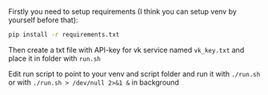 Firstly you need to setup requirements (I think you can setup venv by yourself before that):
```bash
pip install -r requirements.txt
```
Then create a txt file with API-key for vk service named `vk_key.txt` and place it in folder with `run.sh`

Edit run script to point to your venv and script folder and run it with `./run.sh` or with `./run.sh > /dev/null 2>&1 &` in background
